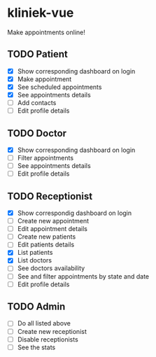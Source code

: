 # kliniek-vue

Make appointments online!

## TODO Patient

- [x] Show corresponding dashboard on login
- [x] Make appointment
- [x] See scheduled appointments
- [x] See appointments details
- [ ] Add contacts
- [ ] Edit profile details

## TODO Doctor

- [x] Show corresponding dashboard on login
- [ ] Filter appointments
- [ ] See appointments details
- [ ] Edit profile details

## TODO Receptionist

- [x] Show correspondig dashboard on login
- [ ] Create new appointment
- [ ] Edit appointment details
- [ ] Create new patients
- [ ] Edit patients details
- [x] List patients
- [x] List doctors
- [ ] See doctors availability
- [ ] See and filter appointments by state and date
- [ ] Edit profile details

## TODO Admin

- [ ] Do all listed above
- [ ] Create new receptionist
- [ ] Disable receptionists
- [ ] See the stats
